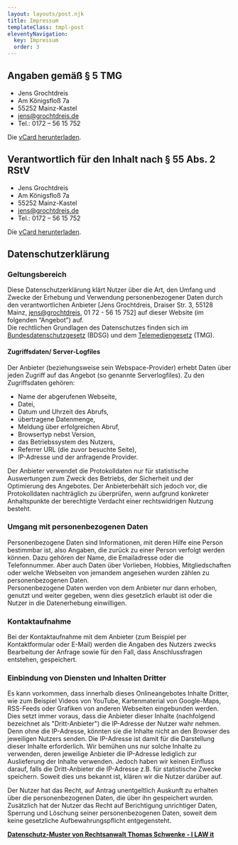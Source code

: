 ```yaml
---
layout: layouts/post.njk
title: Impressum
templateClass: tmpl-post
eleventyNavigation:
  key: Impressum
  order: 3
---
```



  <h2>Angaben gemäß § 5 TMG</h2>

  <ul class="nolist vcard adresslist">
	<li class="fn">Jens Grochtdreis</li>
	<li class="street-address">Am Königsfloß 7a</li>
	<li><span class="postal-code">55252</span> <span class="locality">Mainz-Kastel</span></li>
	<li><a class="email" href="mailto:jens@grochtdreis.de">jens@grochtdreis.de</a></li>
	<li>Tel.: <span class="tel">0172 – 56 15 752</span></li>
</ul>
<p>Die <a href="http://h2vx.com/vcf/www.grochtdreis.de/impressum.html">vCard herunterladen</a>.</p>

  <h2>Verantwortlich für den Inhalt nach § 55 Abs. 2 RStV</h2>

  <ul class="nolist vcard adresslist">
	<li class="fn">Jens Grochtdreis</li>
	<li class="street-address">Am Königsfloß 7a</li>
	<li><span class="postal-code">55252</span> <span class="locality">Mainz-Kastel</span></li>
	<li><a class="email" href="mailto:jens@grochtdreis.de">jens@grochtdreis.de</a></li>
	<li>Tel.: <span class="tel">0172 – 56 15 752</span></li>
</ul>
<p>Die <a href="http://h2vx.com/vcf/www.grochtdreis.de/impressum.html">vCard herunterladen</a>.</p>

  <h2>Datenschutzerklärung</h2>
  <h3>Geltungsbereich</h3>
  <p>Diese Datenschutzerklärung klärt Nutzer über die Art, den Umfang und Zwecke der Erhebung und Verwendung personenbezogener Daten durch den verantwortlichen Anbieter [Jens Grochtdreis, Draiser Str. 3, 55128 Mainz, <a href="mailto:jens@grochtdreis">jens@grochtdreis</a>, 01 72 - 56 15 752] auf dieser Website (im folgenden “Angebot”) auf.<br>
  Die rechtlichen Grundlagen des Datenschutzes finden sich im <a href="http://www.gesetze-im-internet.de/bdsg_1990/">Bundesdatenschutzgesetz</a> (BDSG) und dem <a href="http://www.gesetze-im-internet.de/tmg/">Telemediengesetz</a> (TMG).</p>

  <h4>Zugriffsdaten/ Server-Logfiles</h4>
  <p>Der Anbieter (beziehungsweise sein Webspace-Provider) erhebt Daten über jeden Zugriff auf das Angebot (so genannte Serverlogfiles). Zu den Zugriffsdaten gehören:</p>

  <ul>
    <li>Name der abgerufenen Webseite,</li>
    <li>Datei,</li>
    <li>Datum und Uhrzeit des Abrufs,</li>
    <li>übertragene Datenmenge,</li>
    <li>Meldung über erfolgreichen Abruf,</li>
    <li>Browsertyp nebst Version,</li>
    <li>das Betriebssystem des Nutzers,</li>
    <li>Referrer URL (die zuvor besuchte Seite),</li>
    <li>IP-Adresse und der anfragende Provider.</li>
  </ul>
  <p>Der Anbieter verwendet die Protokolldaten nur für statistische Auswertungen zum Zweck des Betriebs, der Sicherheit und der Optimierung des Angebotes. Der Anbieterbehält sich jedoch vor, die Protokolldaten nachträglich zu überprüfen, wenn aufgrund konkreter Anhaltspunkte der berechtigte Verdacht einer rechtswidrigen Nutzung besteht.</p>

  <h3>Umgang mit personenbezogenen Daten</h3>
  <p>Personenbezogene Daten sind Informationen, mit deren Hilfe eine Person bestimmbar ist, also Angaben, die zurück zu einer Person verfolgt werden können. Dazu gehören der Name, die Emailadresse oder die Telefonnummer. Aber auch Daten über Vorlieben, Hobbies, Mitgliedschaften oder welche Webseiten von jemandem angesehen wurden zählen zu personenbezogenen Daten.
  <br>
  Personenbezogene Daten werden von dem Anbieter nur dann erhoben, genutzt und weiter gegeben, wenn dies gesetzlich erlaubt ist oder die Nutzer in die Datenerhebung einwilligen.</p>

  <h3>Kontaktaufnahme</h3>
  <p>Bei der Kontaktaufnahme mit dem Anbieter (zum Beispiel per Kontaktformular oder E-Mail) werden die Angaben des Nutzers zwecks Bearbeitung der Anfrage sowie für den Fall, dass Anschlussfragen entstehen, gespeichert.</p>

  <h3>Einbindung von Diensten und Inhalten Dritter</h3>
  <p>Es kann vorkommen, dass innerhalb dieses Onlineangebotes Inhalte Dritter, wie zum Beispiel Videos von YouTube, Kartenmaterial von Google-Maps, RSS-Feeds oder Grafiken von anderen Webseiten eingebunden werden. Dies setzt immer voraus, dass die Anbieter dieser Inhalte (nachfolgend bezeichnet als "Dritt-Anbieter") die IP-Adresse der Nutzer wahr nehmen. Denn ohne die IP-Adresse, könnten sie die Inhalte nicht an den Browser des jeweiligen Nutzers senden. Die IP-Adresse ist damit für die Darstellung dieser Inhalte erforderlich. Wir bemühen uns nur solche Inhalte zu verwenden, deren jeweilige Anbieter die IP-Adresse lediglich zur Auslieferung der Inhalte verwenden. Jedoch  haben wir keinen Einfluss darauf, falls die Dritt-Anbieter die IP-Adresse z.B. für statistische Zwecke speichern. Soweit dies uns bekannt ist, klären wir die Nutzer darüber auf.</p>

  <p>Der Nutzer hat das Recht, auf Antrag unentgeltlich Auskunft zu erhalten über die personenbezogenen Daten, die über ihn gespeichert wurden. Zusätzlich hat der Nutzer das Recht auf Berichtigung unrichtiger Daten, Sperrung und Löschung seiner personenbezogenen Daten, soweit dem keine gesetzliche Aufbewahrungspflicht entgegensteht.</p>
  <p><a href="http://rechtsanwalt-schwenke.de/smmr-buch/datenschutz-muster-generator-fuer-webseiten-blogs-und-social-media/"><strong>Datenschutz-Muster von Rechtsanwalt Thomas Schwenke - I LAW it</strong></a></p>

